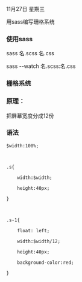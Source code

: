 11月27日 星期三

用sass编写珊格系统

### 使用sass

sass 名.scss 名.css

sass --watch 名.scss:名.css

### 栅格系统

### 原理：

把屏幕宽度分成12份

### 语法

```
$width:100%;



.s{

​    width:$width;

​    height:40px;

}



.s-1{

​    float: left;

​    width:$width/12;

​    height:40px;

​    background-color:red;

}
```

